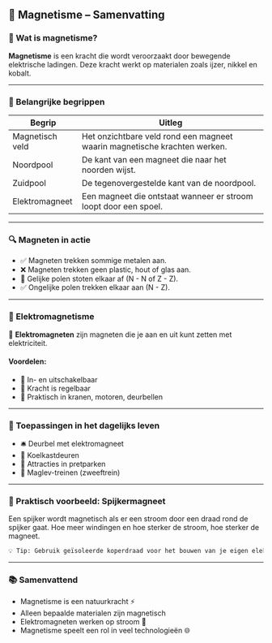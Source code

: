 
## 📘 Magnetisme – Samenvatting

### 🧲 Wat is magnetisme?

**Magnetisme** is een kracht die wordt veroorzaakt door bewegende elektrische ladingen. Deze kracht werkt op materialen zoals ijzer, nikkel en kobalt.

---

### 📌 Belangrijke begrippen

| Begrip         | Uitleg                                                                 |
|----------------|------------------------------------------------------------------------|
| Magnetisch veld| Het onzichtbare veld rond een magneet waarin magnetische krachten werken. |
| Noordpool      | De kant van een magneet die naar het noorden wijst.                   |
| Zuidpool       | De tegenovergestelde kant van de noordpool.                           |
| Elektromagneet | Een magneet die ontstaat wanneer er stroom loopt door een spoel.      |

---

### 🔍 Magneten in actie

- ✅ Magneten trekken sommige metalen aan.
- ❌ Magneten trekken geen plastic, hout of glas aan.
- 🔁 Gelijke polen stoten elkaar af (N - N of Z - Z).
- ✅ Ongelijke polen trekken elkaar aan (N - Z).

---

### 🧪 Elektromagnetisme

🔌 **Elektromagneten** zijn magneten die je aan en uit kunt zetten met elektriciteit.

#### Voordelen:
- 🔄 In- en uitschakelbaar
- 🔧 Kracht is regelbaar
- 🔗 Praktisch in kranen, motoren, deurbellen

---

### 🧠 Toepassingen in het dagelijks leven

- 🛎️ Deurbel met elektromagneet
- 🧲 Koelkastdeuren
- 🎢 Attracties in pretparken
- 🚂 Maglev-treinen (zweeftrein)

---

### 🧪 Praktisch voorbeeld: Spijkermagneet

Een spijker wordt magnetisch als er een stroom door een draad rond de spijker gaat. Hoe meer windingen en hoe sterker de stroom, hoe sterker de magneet.

```markdown
💡 Tip: Gebruik geïsoleerde koperdraad voor het bouwen van je eigen elektromagneet!
```

---

### 📚 Samenvattend

- Magnetisme is een natuurkracht ⚡
- Alleen bepaalde materialen zijn magnetisch
- Elektromagneten werken op stroom 🔋
- Magnetisme speelt een rol in veel technologieën 🌐
